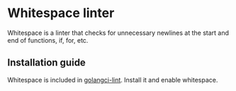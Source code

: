 # Whitespace linter

Whitespace is a linter that checks for unnecessary newlines at the start and end of functions, if, for, etc.

## Installation guide

Whitespace is included in [golangci-lint](https://github.com/golangci/golangci-lint/). Install it and enable whitespace.
